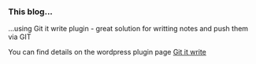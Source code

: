 ### This blog...
...using Git it write plugin - great solution for writting notes and push them via GIT

You can find details on the wordpress plugin page [Git it write](https://www.aakashweb.com/wordpress-plugins/git-it-write/)

